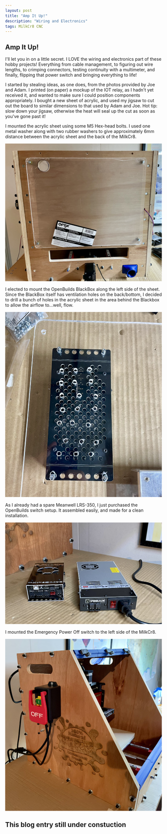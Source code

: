 ```yaml
---
layout: post
title: "Amp It Up!"
description: "Wiring and Electronics"
tags: MilkCr8 CNC
---
```

## Amp It Up!

I'll let you in on a little secret.  I LOVE the wiring and electronics part of these hobby projects!  Everything from cable management, to figuring out wire lengths, to crimping connectors, testing continuity with a multimeter, and finally, flipping that power switch and bringing everything to life!

I started by stealing ideas, as one does, from the photos provided by Joe and Adam.  I printed (on paper) a mockup of the IOT relay, as I hadn't yet received it, and wanted to make sure I could position components appropriately.  I bought a new sheet of acrylic, and used my jigsaw to cut out the board to similar dimensions to that used by Adam and Joe.  Hot tip: slow down your jigsaw, otherwise the heat will seal up the cut as soon as you've gone past it!

I mounted the acrylic sheet using some M5 Hex-head bolts.  I used one metal washer along with two rubber washers to give approximately 6mm distance between the acrylic sheet and the back of the MilkCr8.

![MilkCr8 CNC frame](/assets/images/Electronics_Mount.jpeg)

I elected to mount the OpenBuilds BlackBox along the left side of the sheet.  Since the BlackBox itself has ventilation holes on the back/bottom, I decided to drill a bunch of holes in the acrylic sheet in the area behind the Blackbox to allow the airflow to...well, flow.

![MilkCr8 CNC frame](/assets/images/BlackBox_VentHoles.jpeg)

As I already had a spare Meanwell LRS-350, I just purchased the OpenBuilds switch setup.  It assembled easily, and made for a clean installation.

![MilkCr8 CNC frame](/assets/images/BlackBox_PowerKit.jpeg)

I mounted the Emergency Power Off switch to the left side of the MilkCr8.

![MilkCr8 CNC frame](/assets/images/MilkCr8_EPO.jpeg)






## This blog entry still under constuction
